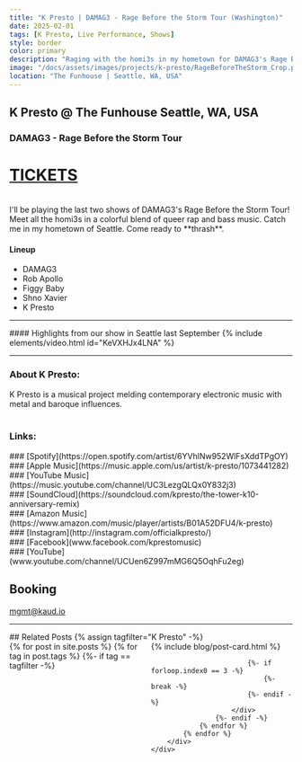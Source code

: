 ```yaml
---
title: "K Presto | DAMAG3 - Rage Before the Storm Tour (Washington)"
date: 2025-02-01
tags: [K Presto, Live Performance, Shows]
style: border
color: primary
description: "Raging with the homi3s in my hometown for DAMAG3's Rage Before the Storm Tour in Seattle. "
image: "/docs/assets/images/projects/k-presto/RageBeforeTheStorm_Crop.png"
location: "The Funhouse | Seattle, WA, USA"
---
```


## K Presto @ The Funhouse Seattle, WA, USA
### DAMAG3 - Rage Before the Storm Tour

# [TICKETS](https://wl.seetickets.us/event/damag3/630951?afflky=ElCorazon)
<br>
I'll be playing the last two shows of DAMAG3's Rage Before the Storm Tour! Meet all the homi3s in a colorful blend of queer rap and bass music.
Catch me in my hometown of Seattle. Come ready to **thrash**.

#### Lineup
- DAMAG3
- Rob Apollo
- Figgy Baby
- Shno Xavier
- K Presto

<hr>
#### Highlights from our show in Seattle last September
{% include elements/video.html id="KeVXHJx4LNA" %}

<hr>

### About K Presto:
K Presto is a musical project melding contemporary electronic music with metal and baroque influences.<br><br>

### Links:
<div class="row" markdown="1">
<div class="col" markdown="1">
### [Spotify](https://open.spotify.com/artist/6YVhlNw952WlFsXddTPgOY)
</div>

<div class="col" markdown="1">
### [Apple Music](https://music.apple.com/us/artist/k-presto/1073441282)
</div>

<div class="col" markdown="1">
### [YouTube Music](https://music.youtube.com/channel/UC3LezgQLQx0Y832j3)
</div>

<div class="col" markdown="1">
### [SoundCloud](https://soundcloud.com/kpresto/the-tower-k10-anniversary-remix)
</div>
</div>

<div class="row" markdown="1">
<div class="col" markdown="1">
### [Amazon Music](https://www.amazon.com/music/player/artists/B01A52DFU4/k-presto)
</div>

<div class="col" markdown="1">
### [Instagram](http://instagram.com/officialkpresto/)
</div>

<div class="col" markdown="1">
### [Facebook](www.facebook.com/kprestomusic)
</div>

<div class="col" markdown="1">
### [YouTube](www.youtube.com/channel/UCUen6Z997mMG6Q5OqhFu2eg)
</div>
</div>

## Booking
[mgmt@kaud.io](mailto:mgmt@kaud.io)

<hr>
## Related Posts
{% assign tagfilter="K Presto" -%}
<div style="max-width: 1fr">
    <div class="row">
        <div class="container-fluid" style="display: grid; grid-template-columns: repeat(auto-fit, minmax(200px, 1fr));">
            {% for post in site.posts %}
                {% for tag in post.tags %}
                    {%- if tag == tagfilter -%}
                        <div class="col pl-1 pr-1">
                            {% include blog/post-card.html %}

                            {%- if forloop.index0 == 3 -%}
                                {%- break -%}
                            {%- endif -%}
                        </div>
                    {%- endif -%}
                {% endfor %}
            {% endfor %}
        </div>
    </div>
</div>